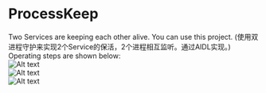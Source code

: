 # ProcessKeep
Two Services are keeping each other alive. You can use this project. (使用双进程守护来实现2个Service的保活，2个进程相互监听。通过AIDL实现。)  
Operating steps are shown below:  
![Alt text](https://github.com/xuningjack/ProcessKeep/raw/master/app/images/1.jpg)  
![Alt text](https://github.com/xuningjack/ProcessKeep/raw/master/app/images/2.jpg)  
![Alt text](https://github.com/xuningjack/ProcessKeep/raw/master/app/images/3.jpg)  

